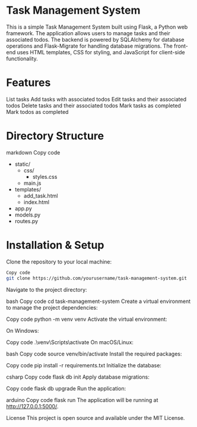 # Task Management System
This is a simple Task Management System built using Flask, a Python web framework. The application allows users to manage tasks and their associated todos. The backend is powered by SQLAlchemy for database operations and Flask-Migrate for handling database migrations. The front-end uses HTML templates, CSS for styling, and JavaScript for client-side functionality.

# Features
List tasks
Add tasks with associated todos
Edit tasks and their associated todos
Delete tasks and their associated todos
Mark tasks as completed
Mark todos as completed

# Directory Structure
markdown
Copy code
- static/
    - css/
        - styles.css
    - main.js
- templates/
    - add_task.html
    - index.html
- app.py
- models.py
- routes.py

# Installation & Setup
Clone the repository to your local machine:

```bash
Copy code
git clone https://github.com/yourusername/task-management-system.git
```
Navigate to the project directory:

bash
Copy code
cd task-management-system
Create a virtual environment to manage the project dependencies:

Copy code
python -m venv venv
Activate the virtual environment:

On Windows:

Copy code
.\venv\Scripts\activate
On macOS/Linux:

bash
Copy code
source venv/bin/activate
Install the required packages:

Copy code
pip install -r requirements.txt
Initialize the database:

csharp
Copy code
flask db init
Apply database migrations:

Copy code
flask db upgrade
Run the application:

arduino
Copy code
flask run
The application will be running at http://127.0.0.1:5000/.

License
This project is open source and available under the MIT License.
